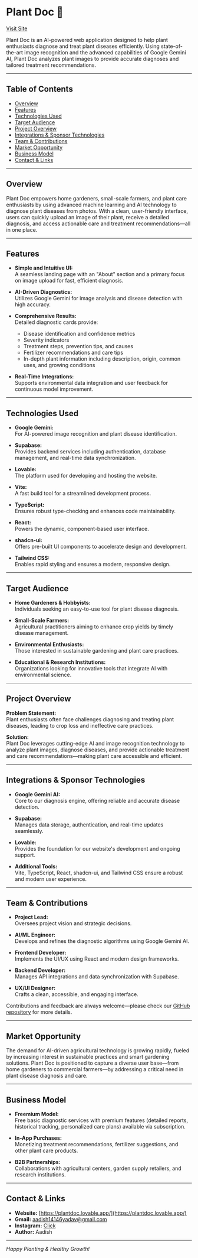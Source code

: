 # Plant Doc 🌿

[Visit Site](https://plantdoc.lovable.app/)

Plant Doc is an AI-powered web application designed to help plant enthusiasts diagnose and treat plant diseases efficiently. Using state-of-the-art image recognition and the advanced capabilities of Google Gemini AI, Plant Doc analyzes plant images to provide accurate diagnoses and tailored treatment recommendations.

---

## Table of Contents

- [Overview](#overview)
- [Features](#features)
- [Technologies Used](#technologies-used)
- [Target Audience](#target-audience)
- [Project Overview](#project-overview)
- [Integrations & Sponsor Technologies](#integrations--sponsor-technologies)
- [Team & Contributions](#team--contributions)
- [Market Opportunity](#market-opportunity)
- [Business Model](#business-model)
- [Contact & Links](#contact--links)

---

## Overview

Plant Doc empowers home gardeners, small-scale farmers, and plant care enthusiasts by using advanced machine learning and AI technology to diagnose plant diseases from photos. With a clean, user-friendly interface, users can quickly upload an image of their plant, receive a detailed diagnosis, and access actionable care and treatment recommendations—all in one place.

---

## Features

- **Simple and Intuitive UI:**  
  A seamless landing page with an "About" section and a primary focus on image upload for fast, efficient diagnosis.

- **AI-Driven Diagnostics:**  
  Utilizes Google Gemini for image analysis and disease detection with high accuracy.

- **Comprehensive Results:**  
  Detailed diagnostic cards provide:
  - Disease identification and confidence metrics
  - Severity indicators
  - Treatment steps, prevention tips, and causes
  - Fertilizer recommendations and care tips
  - In-depth plant information including description, origin, common uses, and growing conditions

- **Real-Time Integrations:**  
  Supports environmental data integration and user feedback for continuous model improvement.

---

## Technologies Used

- **Google Gemini:**  
  For AI-powered image recognition and plant disease identification.
  
- **Supabase:**  
  Provides backend services including authentication, database management, and real-time data synchronization.
  
- **Lovable:**  
  The platform used for developing and hosting the website.
  
- **Vite:**  
  A fast build tool for a streamlined development process.
  
- **TypeScript:**  
  Ensures robust type-checking and enhances code maintainability.
  
- **React:**  
  Powers the dynamic, component-based user interface.
  
- **shadcn-ui:**  
  Offers pre-built UI components to accelerate design and development.
  
- **Tailwind CSS:**  
  Enables rapid styling and ensures a modern, responsive design.

---

## Target Audience

- **Home Gardeners & Hobbyists:**  
  Individuals seeking an easy-to-use tool for plant disease diagnosis.
  
- **Small-Scale Farmers:**  
  Agricultural practitioners aiming to enhance crop yields by timely disease management.
  
- **Environmental Enthusiasts:**  
  Those interested in sustainable gardening and plant care practices.
  
- **Educational & Research Institutions:**  
  Organizations looking for innovative tools that integrate AI with environmental science.

---

## Project Overview

**Problem Statement:**  
Plant enthusiasts often face challenges diagnosing and treating plant diseases, leading to crop loss and ineffective care practices.

**Solution:**  
Plant Doc leverages cutting-edge AI and image recognition technology to analyze plant images, diagnose diseases, and provide actionable treatment and care recommendations—making plant care accessible and efficient.

---

## Integrations & Sponsor Technologies

- **Google Gemini AI:**  
  Core to our diagnosis engine, offering reliable and accurate disease detection.

- **Supabase:**  
  Manages data storage, authentication, and real-time updates seamlessly.

- **Lovable:**  
  Provides the foundation for our website's development and ongoing support.

- **Additional Tools:**  
  Vite, TypeScript, React, shadcn-ui, and Tailwind CSS ensure a robust and modern user experience.

---

## Team & Contributions

- **Project Lead:**  
  Oversees project vision and strategic decisions.
  
- **AI/ML Engineer:**  
  Develops and refines the diagnostic algorithms using Google Gemini AI.
  
- **Frontend Developer:**  
  Implements the UI/UX using React and modern design frameworks.
  
- **Backend Developer:**  
  Manages API integrations and data synchronization with Supabase.
  
- **UX/UI Designer:**  
  Crafts a clean, accessible, and engaging interface.

Contributions and feedback are always welcome—please check our [GitHub repository](https://github.com/AadishY/PlantDoc) for more details.

---

## Market Opportunity

The demand for AI-driven agricultural technology is growing rapidly, fueled by increasing interest in sustainable practices and smart gardening solutions. Plant Doc is positioned to capture a diverse user base—from home gardeners to commercial farmers—by addressing a critical need in plant disease diagnosis and care.

---

## Business Model

- **Freemium Model:**  
  Free basic diagnostic services with premium features (detailed reports, historical tracking, personalized care plans) available via subscription.
  
- **In-App Purchases:**  
  Monetizing treatment recommendations, fertilizer suggestions, and other plant care products.
  
- **B2B Partnerships:**  
  Collaborations with agricultural centers, garden supply retailers, and research institutions.

---

## Contact & Links

- **Website:** [https://plantdoc.lovable.app/](https://plantdoc.lovable.app/)
- **Gmail:** [aadish14146yadav@gmail.com](aadish14146yadav@gmail.com)
- **Instagram:** [Click](https://www.instagram.com/yo.akatsuki/)
- **Author:** Aadish

---

*Happy Planting & Healthy Growth!*
